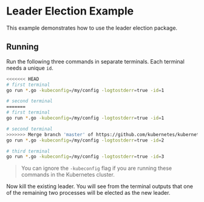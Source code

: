 # Leader Election Example

This example demonstrates how to use the leader election package.

## Running

Run the following three commands in separate terminals. Each terminal needs a unique `id`.

```bash
<<<<<<< HEAD
# first terminal 
go run *.go -kubeconfig=/my/config -logtostderr=true -id=1

# second terminal 
=======
# first terminal
go run *.go -kubeconfig=/my/config -logtostderr=true -id=1

# second terminal
>>>>>>> Merge branch 'master' of https://github.com/kubernetes/kubernetes
go run *.go -kubeconfig=/my/config -logtostderr=true -id=2

# third terminal
go run *.go -kubeconfig=/my/config -logtostderr=true -id=3
```
> You can ignore the `-kubeconfig` flag if you are running these commands in the Kubernetes cluster.

Now kill the existing leader. You will see from the terminal outputs that one of the remaining two processes will be elected as the new leader.

